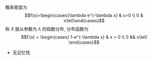 概率密度为 $$f(x)=\begin{cases}\lambda e^{-\lambda x} & x>0 \\ 0 & x\le0\end{cases}$$ 称 $X$ 服从参数为 $\lambda$ 的指数分布, 分布函数为 $$F(x) = \begin{cases} 1-e^{-\lambda x} & x > 0 \\ 0 && x\le0 \end{cases}$$
- 无记忆性